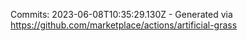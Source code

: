 Commits: 2023-06-08T10:35:29.130Z - Generated via https://github.com/marketplace/actions/artificial-grass
<br>
